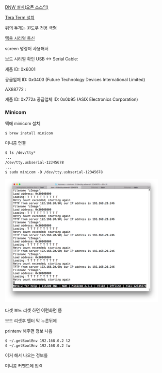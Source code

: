[DNW 설치(오픈 소스임)](https://github.com/changbindu/dnw-linux)

[Tera Term 설치](https://osdn.net/projects/ttssh2/releases/)


위의 두개는 윈도우 전용 극혐

[맥용 시리얼 통신](http://www.nexpert.net/463)

screen 명령어 사용해서





보드 시리얼 확인
USB <-> Serial Cable:

 제품 ID:    0x6001

  공급업체 ID:  0x0403  (Future Technology Devices International Limited)


  AX88772 :

  제품 ID:    0x772a
  공급업체 ID:  0x0b95  (ASIX Electronics Corporation)



### Minicom

맥에 minicom 설치

```shell
$ brew install minicom
```

미니콤 연결

```shell
$ ls /dev/tty*
...
/dev/tty.usbserial-12345678
...
$ sudo minicom -D /dev/tty.usbserial-12345678

```

![image-20180716155335680](assets/image-20180716155335680.png)

타겟 보드 리셋 하면 이런화면 뜸





보드 리셋후  엔터 막 누른뒤에 

printenv 해주면 정보 나옴

```shell
$ ~/.getBootEnv 192.168.0.2 l2
$ ~/.getBootEnv 192.168.0.2 fw
```

이거 해서 나오는 정보를

미니콤 커맨드에 입력

